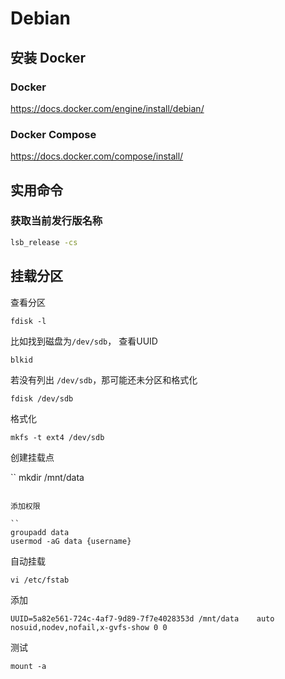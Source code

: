 # Debian

## 安装 Docker

### Docker

https://docs.docker.com/engine/install/debian/

### Docker Compose

https://docs.docker.com/compose/install/

## 实用命令

### 获取当前发行版名称

```bash
lsb_release -cs
```

## 挂载分区

查看分区

```
fdisk -l
```

比如找到磁盘为`/dev/sdb`， 查看UUID

```
blkid
```

若没有列出 `/dev/sdb`，那可能还未分区和格式化

```
fdisk /dev/sdb
```

格式化
```
mkfs -t ext4 /dev/sdb
```

创建挂载点

``
mkdir /mnt/data
```

添加权限

``
groupadd data
usermod -aG data {username}
```

自动挂载 

```
vi /etc/fstab
```

添加

```
UUID=5a82e561-724c-4af7-9d89-7f7e4028353d /mnt/data    auto nosuid,nodev,nofail,x-gvfs-show 0 0
```

测试

```
mount -a
```
